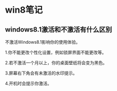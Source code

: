 win8笔记
========

## windows8.1激活和不激活有什么区别

不激活Windows8.1影响你的使用体验。

1.你不能更改个性化设置，例如锁屏界面不能更改等。

2.若不激活一个月以上，你的桌面壁纸将会变为黑色。

3.屏幕右下角会有未激活的水印提示。

4.开机时会提示你激活。
